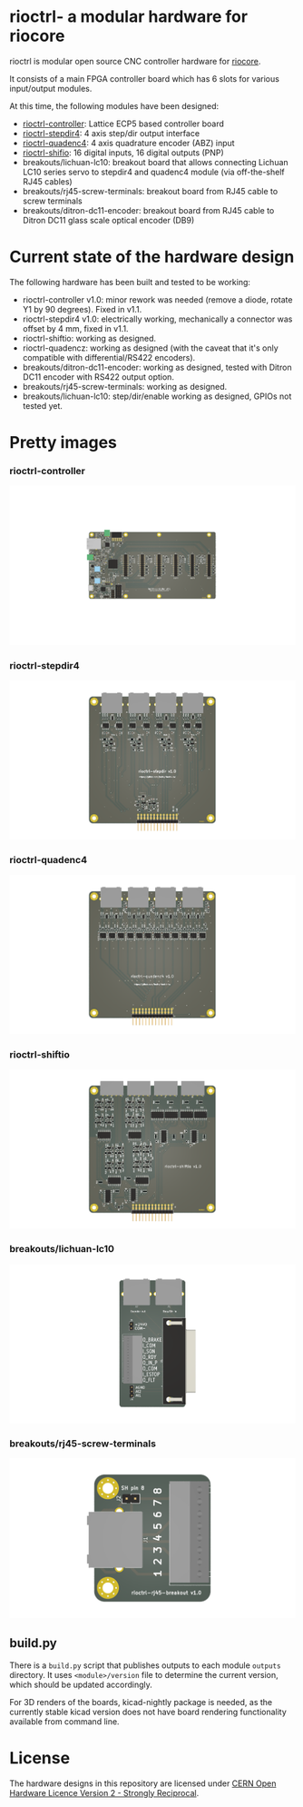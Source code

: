 # rioctrl- a modular hardware for riocore

rioctrl is modular open source CNC controller hardware for [riocore](https://github.com/multigcs/riocore/).

It consists of a main FPGA controller board which has 6 slots for various input/output modules.

At this time, the following modules have been designed:

* [rioctrl-controller](rioctrl-controller/README.md): Lattice ECP5 based controller board
* [rioctrl-stepdir4](rioctrl-stepdir4/README.md): 4 axis step/dir output interface
* [rioctrl-quadenc4](rioctrl-quadenc4/README.md): 4 axis quadrature encoder (ABZ) input
* [rioctrl-shifio](rioctrl-shiftio/README.md): 16 digital inputs, 16 digital outputs (PNP)
* breakouts/lichuan-lc10: breakout board that allows connecting Lichuan LC10 series servo to stepdir4 and quadenc4 module (via off-the-shelf RJ45 cables)
* breakouts/rj45-screw-terminals: breakout board from RJ45 cable to screw terminals
* breakouts/ditron-dc11-encoder: breakout board from RJ45 cable to Ditron DC11 glass scale optical encoder (DB9)

# Current state of the hardware design

The following hardware has been built and tested to be working:

* rioctrl-controller v1.0: minor rework was needed (remove a diode, rotate Y1 by 90 degrees). Fixed in v1.1.
* rioctrl-stepdir4 v1.0: electrically working, mechanically a connector was offset by 4 mm, fixed in v1.1.
* rioctrl-shiftio: working as designed.
* rioctrl-quadencz: working as designed (with the caveat that it's only compatible with differential/RS422 encoders).
* breakouts/ditron-dc11-encoder: working as designed, tested with Ditron DC11 encoder with RS422 output option.
* breakouts/rj45-screw-terminals: working as designed.
* breakouts/lichuan-lc10: step/dir/enable working as designed, GPIOs not tested yet.
# Pretty images

### rioctrl-controller
![rioctrl-controller](rioctrl-controller/outputs/rioctrl-controller-v1.1/board.png)

### rioctrl-stepdir4
![rioctrl-stepdir4](rioctrl-stepdir4/outputs/rioctrl-stepdir4-v1.0/board.png)

### rioctrl-quadenc4
![rioctrl-quadenc4](rioctrl-quadenc4/outputs/rioctrl-quadenc4-v1.0/board.png)

### rioctrl-shiftio
![rioctrl-shiftio](rioctrl-shiftio/outputs/rioctrl-shiftio-v1.0/board.png)

### breakouts/lichuan-lc10
![breakouts/lichuan-lc10](breakouts/lichuan-lc10/outputs/lichuan-lc10-v1.0/board.png)

### breakouts/rj45-screw-terminals
![breakouts/rj45-screw-terminals](breakouts/rj45-screw-terminals/outputs/rj45-screw-terminals-v1.0/board.png)

## build.py

There is a `build.py` script that publishes outputs to each module `outputs` directory. It uses `<module>/version` file to
determine the current version, which should be updated accordingly.

For 3D renders of the boards, kicad-nightly package is needed, as the currently stable kicad version does not have board rendering functionality available from command line.

# License

The hardware designs in this repository are licensed under [CERN Open Hardware Licence Version 2 - Strongly Reciprocal](LICENSE.md).